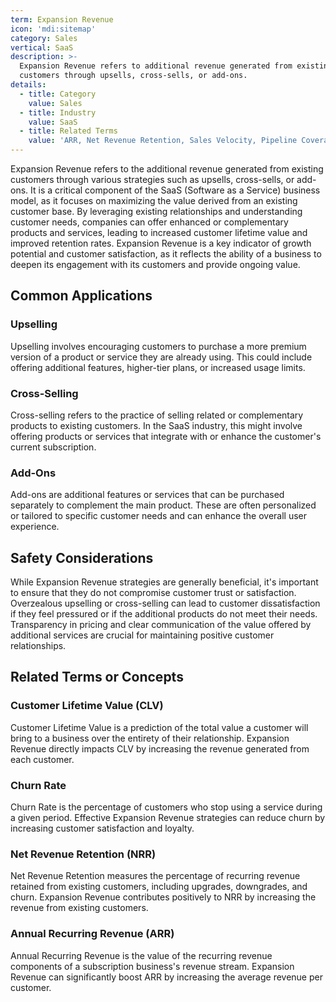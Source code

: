 ```yaml
---
term: Expansion Revenue
icon: 'mdi:sitemap'
category: Sales
vertical: SaaS
description: >-
  Expansion Revenue refers to additional revenue generated from existing
  customers through upsells, cross-sells, or add-ons.
details:
  - title: Category
    value: Sales
  - title: Industry
    value: SaaS
  - title: Related Terms
    value: 'ARR, Net Revenue Retention, Sales Velocity, Pipeline Coverage, Win Rate'
---
```

Expansion Revenue refers to the additional revenue generated from existing customers through various strategies such as upsells, cross-sells, or add-ons. It is a critical component of the SaaS (Software as a Service) business model, as it focuses on maximizing the value derived from an existing customer base. By leveraging existing relationships and understanding customer needs, companies can offer enhanced or complementary products and services, leading to increased customer lifetime value and improved retention rates. Expansion Revenue is a key indicator of growth potential and customer satisfaction, as it reflects the ability of a business to deepen its engagement with its customers and provide ongoing value.

## Common Applications

### Upselling
Upselling involves encouraging customers to purchase a more premium version of a product or service they are already using. This could include offering additional features, higher-tier plans, or increased usage limits.

### Cross-Selling
Cross-selling refers to the practice of selling related or complementary products to existing customers. In the SaaS industry, this might involve offering products or services that integrate with or enhance the customer's current subscription.

### Add-Ons
Add-ons are additional features or services that can be purchased separately to complement the main product. These are often personalized or tailored to specific customer needs and can enhance the overall user experience.

## Safety Considerations

While Expansion Revenue strategies are generally beneficial, it's important to ensure that they do not compromise customer trust or satisfaction. Overzealous upselling or cross-selling can lead to customer dissatisfaction if they feel pressured or if the additional products do not meet their needs. Transparency in pricing and clear communication of the value offered by additional services are crucial for maintaining positive customer relationships.

## Related Terms or Concepts

### Customer Lifetime Value (CLV)
Customer Lifetime Value is a prediction of the total value a customer will bring to a business over the entirety of their relationship. Expansion Revenue directly impacts CLV by increasing the revenue generated from each customer.

### Churn Rate
Churn Rate is the percentage of customers who stop using a service during a given period. Effective Expansion Revenue strategies can reduce churn by increasing customer satisfaction and loyalty.

### Net Revenue Retention (NRR)
Net Revenue Retention measures the percentage of recurring revenue retained from existing customers, including upgrades, downgrades, and churn. Expansion Revenue contributes positively to NRR by increasing the revenue from existing customers.

### Annual Recurring Revenue (ARR)
Annual Recurring Revenue is the value of the recurring revenue components of a subscription business's revenue stream. Expansion Revenue can significantly boost ARR by increasing the average revenue per customer.
